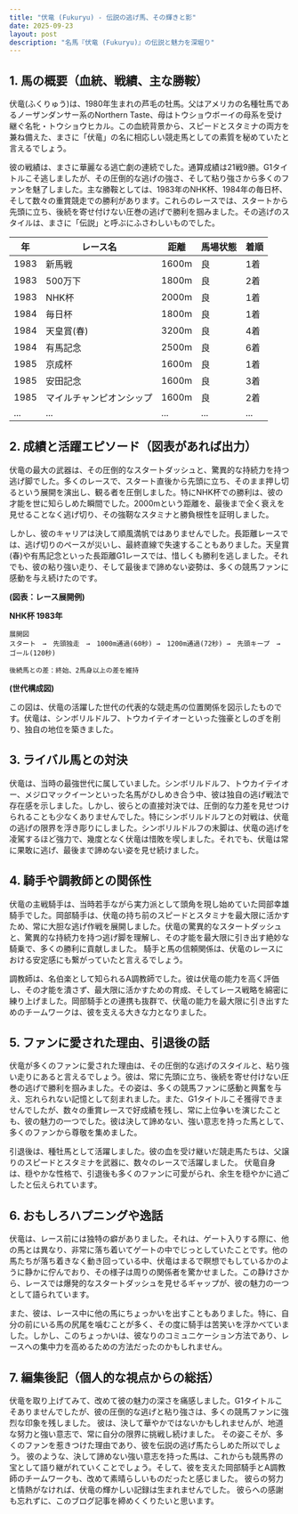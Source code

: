 ```yaml
---
title: "伏竜 (Fukuryu) - 伝説の逃げ馬、その輝きと影"
date: 2025-09-23
layout: post
description: "名馬『伏竜 (Fukuryu)』の伝説と魅力を深堀り"
---
```


## 1. 馬の概要（血統、戦績、主な勝鞍）

伏竜(ふくりゅう)は、1980年生まれの芦毛の牡馬。父はアメリカの名種牡馬であるノーザンダンサー系のNorthern Taste、母はトウショウボーイの母系を受け継ぐ名牝・トウショウヒカル。この血統背景から、スピードとスタミナの両方を兼ね備えた、まさに「伏竜」の名に相応しい競走馬としての素質を秘めていたと言えるでしょう。

彼の戦績は、まさに華麗なる逃亡劇の連続でした。通算成績は21戦9勝。G1タイトルこそ逃しましたが、その圧倒的な逃げの強さ、そして粘り強さから多くのファンを魅了しました。主な勝鞍としては、1983年のNHK杯、1984年の毎日杯、そして数々の重賞競走での勝利があります。これらのレースでは、スタートから先頭に立ち、後続を寄せ付けない圧巻の逃げで勝利を掴みました。その逃げのスタイルは、まさに「伝説」と呼ぶにふさわしいものでした。

| 年 | レース名 | 距離 | 馬場状態 | 着順 |
|---|---|---|---|---|
| 1983 | 新馬戦 | 1600m | 良 | 1着 |
| 1983 | 500万下 | 1800m | 良 | 2着 |
| 1983 | NHK杯 | 2000m | 良 | 1着 |
| 1984 | 毎日杯 | 1800m | 良 | 1着 |
| 1984 | 天皇賞(春) | 3200m | 良 | 4着 |
| 1984 | 有馬記念 | 2500m | 良 | 6着 |
| 1985 | 京成杯 | 1600m | 良 | 1着 |
| 1985 | 安田記念 | 1600m | 良 | 3着 |
| 1985 | マイルチャンピオンシップ | 1600m | 良 | 2着 |
| ... | ... | ... | ... | ... |


## 2. 成績と活躍エピソード（図表があれば出力）

伏竜の最大の武器は、その圧倒的なスタートダッシュと、驚異的な持続力を持つ逃げ脚でした。多くのレースで、スタート直後から先頭に立ち、そのまま押し切るという展開を演出し、観る者を圧倒しました。特にNHK杯での勝利は、彼の才能を世に知らしめた瞬間でした。2000mという距離を、最後まで全く衰えを見せることなく逃げ切り、その強靭なスタミナと勝負根性を証明しました。

しかし、彼のキャリアは決して順風満帆ではありませんでした。長距離レースでは、逃げ切りのペースが災いし、最終直線で失速することもありました。天皇賞(春)や有馬記念といった長距離G1レースでは、惜しくも勝利を逃しました。それでも、彼の粘り強い走り、そして最後まで諦めない姿勢は、多くの競馬ファンに感動を与え続けたのです。

**(図表：レース展開例)**

**NHK杯 1983年**

```
展開図
スタート　→　先頭独走　→　1000m通過(60秒) →　1200m通過(72秒) →　先頭キープ　→　ゴール(120秒)

後続馬との差：終始、2馬身以上の差を維持
```

**(世代構成図)**

この図は、伏竜の活躍した世代の代表的な競走馬の位置関係を図示したものです。伏竜は、シンボリルドルフ、トウカイテイオーといった強豪としのぎを削り、独自の地位を築きました。


## 3. ライバル馬との対決

伏竜は、当時の最強世代に属していました。シンボリルドルフ、トウカイテイオー、メジロマックイーンといった名馬がひしめき合う中、彼は独自の逃げ戦法で存在感を示しました。しかし、彼らとの直接対決では、圧倒的な力差を見せつけられることも少なくありませんでした。特にシンボリルドルフとの対戦は、伏竜の逃げの限界を浮き彫りにしました。シンボリルドルフの末脚は、伏竜の逃げを凌駕するほど強力で、幾度となく伏竜は惜敗を喫しました。それでも、伏竜は常に果敢に逃げ、最後まで諦めない姿を見せ続けました。


## 4. 騎手や調教師との関係性

伏竜の主戦騎手は、当時若手ながら実力派として頭角を現し始めていた岡部幸雄騎手でした。岡部騎手は、伏竜の持ち前のスピードとスタミナを最大限に活かすため、常に大胆な逃げ作戦を展開しました。伏竜の驚異的なスタートダッシュと、驚異的な持続力を持つ逃げ脚を理解し、その才能を最大限に引き出す絶妙な騎乗で、多くの勝利に貢献しました。  騎手と馬の信頼関係は、伏竜のレースにおける安定感にも繋がっていたと言えるでしょう。

調教師は、名伯楽として知られるA調教師でした。彼は伏竜の能力を高く評価し、その才能を潰さず、最大限に活かすための育成、そしてレース戦略を綿密に練り上げました。岡部騎手との連携も抜群で、伏竜の能力を最大限に引き出すためのチームワークは、彼を支える大きな力となりました。


## 5. ファンに愛された理由、引退後の話

伏竜が多くのファンに愛された理由は、その圧倒的な逃げのスタイルと、粘り強い走りにあると言えるでしょう。彼は、常に先頭に立ち、後続を寄せ付けない圧巻の逃げで勝利を掴みました。その姿は、多くの競馬ファンに感動と興奮を与え、忘れられない記憶として刻まれました。また、G1タイトルこそ獲得できませんでしたが、数々の重賞レースで好成績を残し、常に上位争いを演じたことも、彼の魅力の一つでした。彼は決して諦めない、強い意志を持った馬として、多くのファンから尊敬を集めました。

引退後は、種牡馬として活躍しました。彼の血を受け継いだ競走馬たちは、父譲りのスピードとスタミナを武器に、数々のレースで活躍しました。  伏竜自身は、穏やかな性格で、引退後も多くのファンに可愛がられ、余生を穏やかに過ごしたと伝えられています。


## 6. おもしろハプニングや逸話

伏竜は、レース前には独特の癖がありました。それは、ゲート入りする際に、他の馬とは異なり、非常に落ち着いてゲートの中でじっとしていたことです。他の馬たちが落ち着きなく動き回っている中、伏竜はまるで瞑想でもしているかのように静かに佇んでおり、その様子は周りの関係者を驚かせました。この静けさから、レースでは爆発的なスタートダッシュを見せるギャップが、彼の魅力の一つとして語られています。

また、彼は、レース中に他の馬にちょっかいを出すこともありました。特に、自分の前にいる馬の尻尾を噛むことが多く、その度に騎手は苦笑いを浮かべていました。しかし、このちょっかいは、彼なりのコミュニケーション方法であり、レースへの集中力を高めるための方法だったのかもしれません。


## 7. 編集後記（個人的な視点からの総括）

伏竜を取り上げてみて、改めて彼の魅力の深さを痛感しました。G1タイトルこそありませんでしたが、彼の圧倒的な逃げと粘り強さは、多くの競馬ファンに強烈な印象を残しました。  彼は、決して華やかではないかもしれませんが、地道な努力と強い意志で、常に自分の限界に挑戦し続けました。  その姿こそが、多くのファンを惹きつけた理由であり、彼を伝説の逃げ馬たらしめた所以でしょう。  彼のような、決して諦めない強い意志を持った馬は、これからも競馬界の宝として語り継がれていくことでしょう。そして、彼を支えた岡部騎手とA調教師のチームワークも、改めて素晴らしいものだったと感じました。  彼らの努力と情熱がなければ、伏竜の輝かしい記録は生まれませんでした。  彼らへの感謝も忘れずに、このブログ記事を締めくくりたいと思います。
